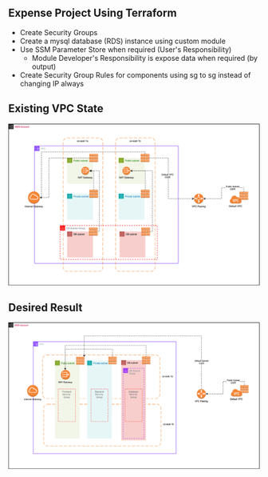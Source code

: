 ## Expense Project Using Terraform

- Create Security Groups
- Create a mysql database (RDS) instance using custom module
- Use SSM Parameter Store when required (User's Responsibility)
  - Module Developer's Responsibility is expose data when required (by output)
- Create Security Group Rules for components using sg to sg instead of changing IP always

## Existing VPC State

![](../assignment-svgs/vpc-v4.drawio.svg)

## Desired Result

![](../assignment-svgs/vpc-v5.drawio.svg)

